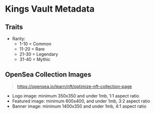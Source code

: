 # Kings Vault Metadata

## Traits
  - Rarity:
    - 1-10 = Common
    - 11-20 = Rare
    - 21-30 = Legendary
    - 31-40 = Mythic


## OpenSea Collection Images
> https://opensea.io/learn/nft/optimize-nft-collection-page
  - Logo image: minimum 350x350 and under 1mb, 1:1 aspect ratio
  - Featured image: minimum 600x400, and under 1mb, 3:2 aspect ratio
  - Banner image: minimum 1400x350 and under 1mb, 4:1 aspect ratio
